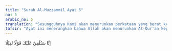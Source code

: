 ```yaml
---
title: "Surah Al-Muzzammil Ayat 5"
no: 5
arabic_no: ٥
translation: "Sesungguhnya Kami akan menurunkan perkataan yang berat kepadamu."
tafsir: "Ayat ini menerangkan bahwa Allah akan menurunkan Al-Qur'an kepada Muhammad saw yang di dalamnya terdapat perintah dan larangan-Nya. Hal ini merupakan beban yang berat, baik terhadap Muhammad saw maupun pengikutnya. Tidak ada yang mau memikul beban yang berat itu kecuali orang yang mendapatkan petunjuk dari Allah."
---
```

اِنَّا سَنُلْقِيْ عَلَيْكَ قَوْلًا ثَقِيْلًا